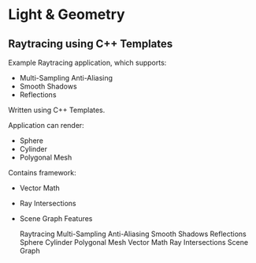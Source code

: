 # Light & Geometry
## Raytracing using C++ Templates

Example Raytracing application, which supports:
* Multi-Sampling Anti-Aliasing
* Smooth Shadows
* Reflections

Written using C++ Templates.

Application can render:
* Sphere
* Cylinder
* Polygonal Mesh

Contains framework:
* Vector Math
* Ray Intersections
* Scene Graph
Features

    Raytracing
    Multi-Sampling Anti-Aliasing
    Smooth Shadows
    Reflections
    Sphere
    Cylinder
    Polygonal Mesh
    Vector Math
    Ray Intersections
    Scene Graph
